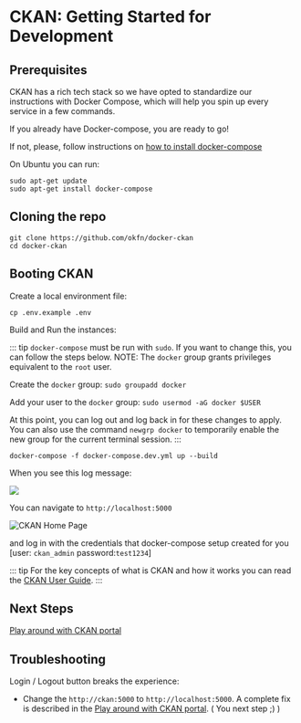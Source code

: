 # CKAN: Getting Started for Development

## Prerequisites

CKAN has a rich tech stack so we have opted to standardize our instructions with Docker Compose, which will help you spin up every service in a few commands.

If you already have Docker-compose, you are ready to go!

If not, please, follow instructions on [how to install docker-compose](https://docs.docker.com/compose/install/)

On Ubuntu you can run:

```
sudo apt-get update
sudo apt-get install docker-compose
```

## Cloning the repo

```
git clone https://github.com/okfn/docker-ckan
cd docker-ckan
```

## Booting CKAN

Create a local environment file:

```
cp .env.example .env
```

Build and Run the instances:

::: tip
`docker-compose` must be run with `sudo`. If you want to change this, you can follow the steps below. NOTE: The `docker` group grants privileges equivalent to the `root` user.  

Create the `docker` group: `sudo groupadd docker`  

Add your user to the `docker` group: `sudo usermod -aG docker $USER`  

At this point, you can log out and log back in for these changes to apply. You can also use the command `newgrp docker` to temporarily enable the new group for the current terminal session.
:::

```
docker-compose -f docker-compose.dev.yml up --build
```

When you see this log message:

![](https://i.imgur.com/WUIiNRt.png)

You can navigate to `http://localhost:5000`

![CKAN Home Page](https://i.imgur.com/T5LWo8A.png)

and log in with the credentials that docker-compose setup created for you [user: `ckan_admin` password:`test1234`]

::: tip
For the key concepts of what is CKAN and how it works you can read the [CKAN User Guide](https://docs.ckan.org/en/2.8/user-guide.html).
:::

## Next Steps

[Play around with CKAN portal](/ckan/play-around)

## Troubleshooting

Login / Logout button breaks the experience:

- Change the `http://ckan:5000` to `http://localhost:5000`. A complete fix is described in the [Play around with CKAN portal](/ckan/play-around). ( You next step ;) )

